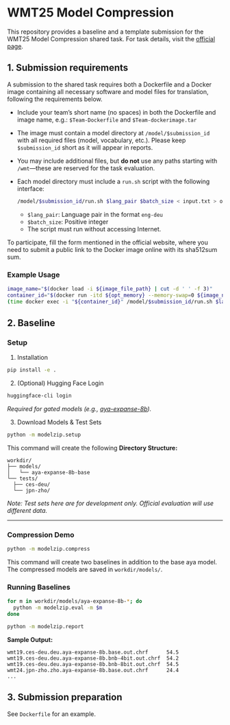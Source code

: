 # WMT25 Model Compression

This repository provides a baseline and a template submission for the WMT25
Model Compression shared task. For task details, visit the [official
page](https://www2.statmt.org/wmt25/model-compression.html).


## 1. Submission requirements

A submission to the shared task requires both a Dockerfile and a Docker image
containing all necessary software and model files for translation, following the
requirements below.

- Include your team’s short name (no spaces) in both the Dockerfile and image
  name, e.g.: `$Team-Dockerfile` and `$Team-dockerimage.tar`

- The image must contain a model directory at `/model/$submission_id` with all
  required files (model, vocabulary, etc.). Please keep `$submission_id` short
  as it will appear in reports.

- You may include additional files, but **do not** use any paths starting with
  `/wmt`—these are reserved for the task evaluation.

- Each model directory must include a `run.sh` script with the following interface:

    ```bash
    /model/$submission_id/run.sh $lang_pair $batch_size < input.txt > output.txt
    ```
    - `$lang_pair`: Language pair in the format `eng-deu`
    - `$batch_size`: Positive integer
    - The script must run without accessing Internet.

To participate, fill the form mentioned in the official website, where you need to
submit a public link to the Docker image online with its sha512sum sum.

### Example Usage

```bash
image_name="$(docker load -i ${image_file_path} | cut -d ' ' -f 3)"
container_id="$(docker run -itd ${opt_memory} --memory-swap=0 ${image_name} bash)"
(time docker exec -i "${container_id}" /model/$submission_id/run.sh $lang_pair $batch_size < input.txt > output.txt 2> stderr.txt)
```

## 2. Baseline

### Setup

1. Installation
```bash
pip install -e .
```

2. (Optional) Hugging Face Login
```bash
huggingface-cli login
```
*Required for gated models (e.g., [aya-expanse-8b](https://huggingface.co/CohereLabs/aya-expanse-8b)).*

3. Download Models & Test Sets

```bash
python -m modelzip.setup
```

This command will create the following
**Directory Structure:**
```
workdir/
├── models/
│   └── aya-expanse-8b-base
└── tests/
  ├── ces-deu/
  └── jpn-zho/
```
*Note: Test sets here are for development only. Official evaluation will use different data.*

---
### Compression Demo

```bash
python -m modelzip.compress
```

This command will create two baselines in addition to the base aya model.
The compressed models are saved in `workdir/models/`.

### Running Baselines

```bash
for m in workdir/models/aya-expanse-8b-*; do
  python -m modelzip.eval -m $m
done

python -m modelzip.report
```

**Sample Output:**
```
wmt19.ces-deu.deu.aya-expanse-8b.base.out.chrf      54.5
wmt19.ces-deu.deu.aya-expanse-8b.bnb-4bit.out.chrf  54.2
wmt19.ces-deu.deu.aya-expanse-8b.bnb-8bit.out.chrf  54.5
wmt24.jpn-zho.zho.aya-expanse-8b.base.out.chrf      24.4
...
```

## 3. Submission preparation

See `Dockerfile` for an example.